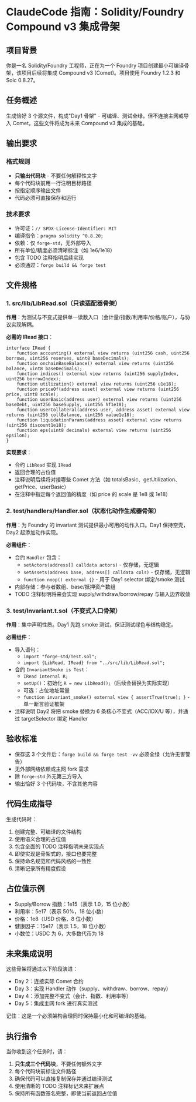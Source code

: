 # ClaudeCode 指南：Solidity/Foundry Compound v3 集成骨架

## 项目背景
你是一名 Solidity/Foundry 工程师，正在为一个 Foundry 项目创建最小可编译骨架，该项目后续将集成 Compound v3 (Comet)。项目使用 Foundry 1.2.3 和 Solc 0.8.27。

## 任务概述
生成恰好 3 个源文件，构成"Day1 骨架" - 可编译、测试全绿，但不连接主网或导入 Comet。这些文件将成为未来 Compound v3 集成的基础。

## 输出要求

### 格式规则
- **只输出代码块** - 不要任何解释性文字
- 每个代码块前用一行注明目标路径
- 按指定顺序输出文件
- 代码必须可直接保存和运行

### 技术要求
- 许可证：`// SPDX-License-Identifier: MIT`
- 编译指令：`pragma solidity ^0.8.20;`
- 依赖：仅 `forge-std`，无外部导入
- 所有单位/精度必须清晰标注（如 1e6/1e18）
- 包含 TODO 注释指明后续实现
- 必须通过：`forge build && forge test`

## 文件规格

### 1. src/lib/LibRead.sol（只读适配器骨架）
**作用**：为测试与不变式提供单一读数入口（会计量/指数/利用率/价格/账户），与协议实现解耦。

**必需的 IRead 接口**：
```solidity
interface IRead {
    function accounting() external view returns (uint256 cash, uint256 borrows, uint256 reserves, uint8 baseDecimals);
    function onchainBaseBalance() external view returns (uint256 balance, uint8 baseDecimals);
    function indices() external view returns (uint256 supplyIndex, uint256 borrowIndex);
    function utilization() external view returns (uint256 u1e18);
    function priceOf(address asset) external view returns (uint256 price, uint8 scale);
    function userBasic(address user) external view returns (uint256 baseDebt, uint256 baseSupply, uint256 hf1e18);
    function userCollateral(address user, address asset) external view returns (uint256 collBalance, uint256 value1e18);
    function liquidationParams(address asset) external view returns (uint256 discount1e18);
    function eps(uint8 decimals) external view returns (uint256 epsilon);
}
```

**实现要求**：
- 合约 `LibRead` 实现 `IRead`
- 返回合理的占位值
- 注释说明后续将对接哪些 Comet 方法（如 totalsBasic、getUtilization、getPrice、userBasic）
- 在注释中指定每个返回值的精度（如 price 的 scale 是 1e8 或 1e18）

### 2. test/handlers/Handler.sol（状态化动作生成器骨架）
**作用**：为 Foundry 的 invariant 测试提供最小可用的动作入口。Day1 保持空壳，Day2 起添加动作实现。

**必需组件**：
- 合约 `Handler` 包含：
  - `setActors(address[] calldata actors)` - 仅存储，无逻辑
  - `setAssets(address base, address[] calldata cols)` - 仅存储，无逻辑
  - `function noop() external {}` - 用于 Day1 selector 绑定/smoke 测试
- 内部存储：参与者数组、base/抵押资产数组
- TODO 注释标明将来会实现 supply/withdraw/borrow/repay 与输入边界收敛

### 3. test/Invariant.t.sol（不变式入口骨架）
**作用**：集中声明性质。Day1 先跑 smoke 测试，保证测试绿色与结构稳定。

**必需组件**：
- 导入语句：
  - `import "forge-std/Test.sol";`
  - `import {LibRead, IRead} from "../src/lib/LibRead.sol";`
- 合约 `InvariantSmoke is Test`：
  - `IRead internal R;`
  - `setUp()`：初始化 `R = new LibRead();`（后续会替换为实际实现）
  - 可选：占位地址常量
  - `function invariant_smoke() external view { assertTrue(true); }` - 单一断言验证框架
- 注释说明 Day2 将把 smoke 替换为 6 条核心不变式（ACC/IDX/U 等），并通过 targetSelector 绑定 Handler

## 验收标准
- 保存这 3 个文件后：`forge build && forge test -vv` 必须全绿（允许无害警告）
- 无外部网络依赖或主网 fork 需求
- 除 `forge-std` 外无第三方导入
- 输出恰好 3 个代码块，不含其他内容

## 代码生成指导
生成代码时：
1. 创建完整、可编译的文件结构
2. 使用语义合理的占位值
3. 包含全面的 TODO 注释指明未来实现点
4. 即使实现是骨架式的，接口也要完整
5. 保持命名规范和代码风格的一致性
6. 清晰记录所有精度假设

## 占位值示例
- Supply/Borrow 指数：1e15（表示 1.0，15 位小数）
- 利用率：5e17（表示 50%，18 位小数）
- 价格：1e8（USD 价格，8 位小数）
- 健康因子：15e17（表示 1.5，18 位小数）
- 小数位：USDC 为 6，大多数代币为 18

## 未来集成说明
这些骨架将通过以下阶段演进：
- Day 2：连接实际 Comet 合约
- Day 3：实现 Handler 动作（supply、withdraw、borrow、repay）
- Day 4：添加完整不变式（会计、指数、利用率等）
- Day 5：集成主网 fork 进行真实测试

记住：这是一个必须架构合理同时保持最小化和可编译的基础。

## 执行指令
当你收到这个任务时，请：
1. **只生成三个代码块**，不要任何额外文字
2. 每个代码块前标注文件路径
3. 确保代码可以直接复制保存并通过编译测试
4. 使用清晰的 TODO 注释标记未来扩展点
5. 保持所有函数签名完整，即使当前返回占位值
